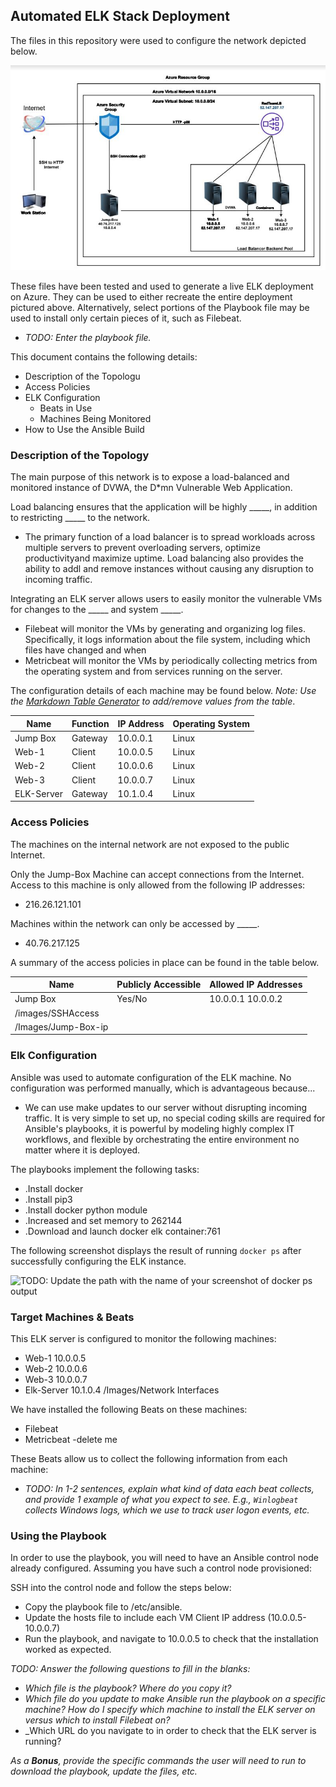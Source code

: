## Automated ELK Stack Deployment

The files in this repository were used to configure the network depicted below.

![ELK-Diagram](Images/ELK_Diagram.png)

These files have been tested and used to generate a live ELK deployment on Azure. They can be used to either recreate the entire deployment pictured above. Alternatively, select portions of the Playbook file may be used to install only certain pieces of it, such as Filebeat.

  - _TODO: Enter the playbook file._

This document contains the following details:
- Description of the Topologu
- Access Policies
- ELK Configuration
  - Beats in Use
  - Machines Being Monitored
- How to Use the Ansible Build


### Description of the Topology

The main purpose of this network is to expose a load-balanced and monitored instance of DVWA, the D*mn Vulnerable Web Application.

Load balancing ensures that the application will be highly _____, in addition to restricting _____ to the network.
- The primary function of a load balancer is to spread workloads across multiple servers to prevent overloading servers, optimize productivityand maximize uptime. Load balancing also provides the ability to addl and remove instances without causing any disruption to incoming traffic.

Integrating an ELK server allows users to easily monitor the vulnerable VMs for changes to the _____ and system _____.
- Filebeat will monitor the VMs by generating and organizing log files. Specifically, it logs information about the file system, including which files have changed and when
- Metricbeat will monitor the VMs by periodically collecting metrics from the operating system and from services running on the server.

The configuration details of each machine may be found below.
_Note: Use the [Markdown Table Generator](http://www.tablesgenerator.com/markdown_tables) to add/remove values from the table_.

| Name       | Function | IP Address | Operating System |
|----------  |----------|------------|------------------|
| Jump Box   | Gateway  | 10.0.0.1   | Linux            |
| Web-1      | Client   | 10.0.0.5   | Linux            |
| Web-2      | Client   | 10.0.0.6   | Linux            |
| Web-3      | Client   | 10.0.0.7   | Linux            |
| ELK-Server | Gateway  | 10.1.0.4   | Linux            |


### Access Policies

The machines on the internal network are not exposed to the public Internet.

Only the Jump-Box Machine can accept connections from the Internet. Access to this machine is only allowed from the following IP addresses:
- 216.26.121.101

Machines within the network can only be accessed by _____.
- 40.76.217.125

A summary of the access policies in place can be found in the table below.

| Name                | Publicly Accessible | Allowed IP Addresses |
|---------------------|---------------------|----------------------|
| Jump Box            | Yes/No              | 10.0.0.1 10.0.0.2    |
| /images/SSHAccess   |                     |                      |
| /Images/Jump-Box-ip |                     |                      |

### Elk Configuration

Ansible was used to automate configuration of the ELK machine. No configuration was performed manually, which is advantageous because...
- We can use make updates to our server without disrupting incoming traffic. It is very simple to set up, no special coding skills are required for Ansible's playbooks, it is powerful by modeling highly complex IT workflows, and flexible by orchestrating the entire environment no matter where it is deployed.

The playbooks implement the following tasks:
- .Install docker
- .Install pip3
- .Install docker python module
- .Increased and set memory to 262144
- .Download and launch docker elk container:761  

The following screenshot displays the result of running `docker ps` after successfully configuring the ELK instance.

![TODO: Update the path with the name of your screenshot of docker ps output](Images/docker_ps_output.png)

### Target Machines & Beats
This ELK server is configured to monitor the following machines:
- Web-1 10.0.0.5
- Web-2 10.0.0.6
- Web-3 10.0.0.7
- Elk-Server 10.1.0.4 /Images/Network Interfaces

We have installed the following Beats on these machines:
- Filebeat  
- Metricbeat
 -delete me

These Beats allow us to collect the following information from each machine:
- _TODO: In 1-2 sentences, explain what kind of data each beat collects, and provide 1 example of what you expect to see. E.g., `Winlogbeat` collects Windows logs, which we use to track user logon events, etc._

### Using the Playbook
In order to use the playbook, you will need to have an Ansible control node already configured. Assuming you have such a control node provisioned:

SSH into the control node and follow the steps below:
- Copy the playbook file to /etc/ansible.
- Update the hosts file to include each VM Client IP address (10.0.0.5-10.0.0.7)
- Run the playbook, and navigate to 10.0.0.5 to check that the installation worked as expected.

_TODO: Answer the following questions to fill in the blanks:_
- _Which file is the playbook? Where do you copy it?_
- _Which file do you update to make Ansible run the playbook on a specific machine? How do I specify which machine to install the ELK server on versus which to install Filebeat on?_
- _Which URL do you navigate to in order to check that the ELK server is running?

_As a **Bonus**, provide the specific commands the user will need to run to download the playbook, update the files, etc._
